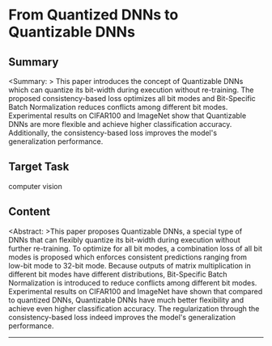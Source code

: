 # From Quantized DNNs to Quantizable DNNs

## Summary

<Summary: > This paper introduces the concept of Quantizable DNNs which can quantize its bit-width during execution without re-training. The proposed consistency-based loss optimizes all bit modes and Bit-Specific Batch Normalization reduces conflicts among different bit modes. Experimental results on CIFAR100 and ImageNet show that Quantizable DNNs are more flexible and achieve higher classification accuracy. Additionally, the consistency-based loss improves the model's generalization performance.


## Target Task

computer vision

## Content

<Abstract: >This paper proposes Quantizable DNNs, a special type of DNNs that can flexibly quantize its bit-width during execution without further re-training. To optimize for all bit modes, a combination loss of all bit modes is proposed which enforces consistent predictions ranging from low-bit mode to 32-bit mode. Because outputs of matrix multiplication in different bit modes have different distributions, Bit-Specific Batch Normalization is introduced to reduce conflicts among different bit modes. Experimental results on CIFAR100 and ImageNet have shown that compared to quantized DNNs, Quantizable DNNs have much better flexibility and achieve even higher classification accuracy. The regularization through the consistency-based loss indeed improves the model's generalization performance.



---

